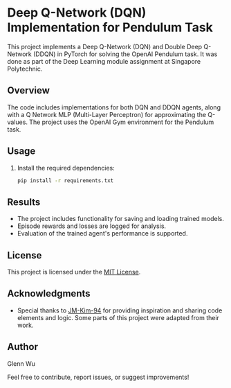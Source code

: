 # Deep Q-Network (DQN) Implementation for Pendulum Task

This project implements a Deep Q-Network (DQN) and Double Deep Q-Network (DDQN) in PyTorch for solving the OpenAI Pendulum task. It was done as part of the Deep Learning module assignment at Singapore Polytechnic.

## Overview

The code includes implementations for both DQN and DDQN agents, along with a Q Network MLP (Multi-Layer Perceptron) for approximating the Q-values. The project uses the OpenAI Gym environment for the Pendulum task.

## Usage

1. Install the required dependencies:

    ```bash
    pip install -r requirements.txt
    ```
    
## Results

- The project includes functionality for saving and loading trained models.
- Episode rewards and losses are logged for analysis.
- Evaluation of the trained agent's performance is supported.

## License

This project is licensed under the [MIT License](LICENSE).

## Acknowledgments

- Special thanks to [JM-Kim-94](https://github.com/JM-Kim-94/rl-pendulum) for providing inspiration and sharing code elements and logic. Some parts of this project were adapted from their work.

## Author

Glenn Wu

Feel free to contribute, report issues, or suggest improvements!

